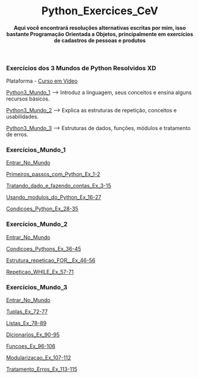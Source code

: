 <header>
<h1>Python_Exercices_CeV</h1>
<h4>Aqui você encontrará resoluções alternativas escritas por mim, isso bastante Programação Orientada a Objetos, principalmente em exercícios de cadastros de pessoas e produtos</h4> 
</header>

<h3>Exercícios dos 3 Mundos de Python Resolvidos XD</h3>
</header>
<p>Plataforma - <a href = "https://www.cursoemvideo.com/cursos/">Curso em Vídeo</a></p>
<p><a href ="https://www.cursoemvideo.com/curso/python-3-mundo-1/" >Python3_Mundo_1</a> --> Introduz a linguagem, seus conceitos e ensina alguns recursos básicos.</p>
<p><a href ="https://www.cursoemvideo.com/curso/python-3-mundo-2/" >Python3_Mundo_2</a> --> Explica as estruturas de repetição, conceitos e usabilidades.</p>
<p><a href ="https://www.cursoemvideo.com/curso/python-3-mundo-3/" >Python3_Mundo_3</a> --> Estruturas de dados, funções, módulos e tratamento de erros.<p>

<h3>Exercícios_Mundo_1</h3> 
<p><a href = "https://github.com/RenanS85/Python3_Exercises_CeV/tree/master/Mundo_1">Entrar_No_Mundo</a></p>
<p><a href = "https://github.com/RenanS85/Python3_Exercises_CeV/tree/master/Mundo_1/Primeiros_passos_com_Python_Ex_1-2"> Primeiros_passos_com_Python_Ex_1-2</a></p>
<p><a href = "https://github.com/RenanS85/Python_Exercices_CeV/tree/master/Mundo_1/Tratando_dado_e_fazendo_contas_Ex_3-15">Tratando_dado_e_fazendo_contas_Ex_3-15</a></p>
<p><a href = "https://github.com/RenanS85/Python3_Exercises_CeV/tree/master/Mundo_1/Usando_modulos_do_Python_Ex_16-27">Usando_modulos_do_Python_Ex_16-27</a></p>
<p><a href = "https://github.com/RenanS85/Python3_Exercises_CeV/tree/master/Mundo_1/Condicoes_Python_Ex_28-35">Condicoes_Python_Ex_28-35</a></p>

<h3>Exercícios_Mundo_2</h3> 
<p><a href = "https://github.com/RenanS85/Python3_Exercises_CeV/tree/master/mundo_2">Entrar_No_Mundo</a></p>
<p><a href = "https://github.com/RenanS85/Python3_Exercises_CeV/tree/master/mundo_2/Condicoes_Pythons_Ex_36-45">Condicoes_Pythons_Ex_36-45</a></p>
<p><a href = "https://github.com/RenanS85/Python3_Exercises_CeV/tree/master/mundo_2/Estrutura_repeticao_FOR__Ex_46-56">Estrutura_repeticao_FOR__Ex_46-56</a></p>
<p><a href = "https://github.com/RenanS85/Python3_Exercises_CeV/tree/master/mundo_2/Repeticao_WHILE_Ex_57-71">Repeticao_WHILE_Ex_57-71</a></p>

<h3>Exercícios_Mundo_3</h3>
<p><a href = ""></a></p>
<p><a href = "https://github.com/RenanS85/Python3_Exercises_CeV/tree/master/Mundo_3">Entrar_No_Mundo</a></p>
<p><a href = "https://github.com/RenanS85/Python3_Exercises_CeV/tree/master/Mundo_3/A)_Tuplas_Ex_72-77">Tuplas_Ex_72-77</a></p>
<p><a href = "https://github.com/RenanS85/Python3_Exercises_CeV/tree/master/Mundo_3/B)_Listas_Ex_78-89">Listas_Ex_78-89</a></p>
<p><a href = "https://github.com/RenanS85/Python3_Exercises_CeV/tree/master/Mundo_3/C)_Dicionarios_Ex_90-95">Dicionarios_Ex_90-95</a></p>
<p><a href = "https://github.com/RenanS85/Python3_Exercises_CeV/tree/master/Mundo_3/D)_Funcoes_Ex_96-106">Funcoes_Ex_96-106</a></p>
<p><a href = "https://github.com/RenanS85/Python3_Exercises_CeV/tree/master/Mundo_3/E)_Modularizacao_Ex_107-112">Modularizacao_Ex_107-112</a></p>
<p><a href = "https://github.com/RenanS85/Python3_Exercises_CeV/tree/master/Mundo_3/F)_Tratamento_Erros_Ex_113-115">Tratamento_Erros_Ex_113-115</a></p>
